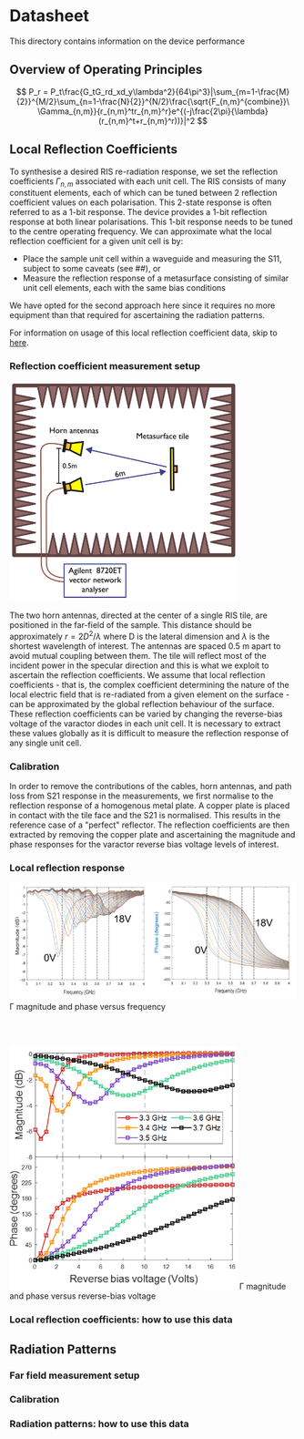 # Datasheet

This directory contains information on the device performance

## Overview of Operating Principles

$$ P_r = P_t\frac{G_tG_rd_xd_y\lambda^2}{64\pi^3}|\sum_{m=1-\frac{M}{2}}^{M/2}\sum_{n=1-\frac{N}{2}}^{N/2}\frac{\sqrt{F_{n,m}^{combine}}\ \Gamma_{n,m}}{r_{n,m}^tr_{n,m}^r}e^{(-j\frac{2\pi}{\lambda}(r_{n,m}^t+r_{n,m}^r))}|^2 $$

## Local Reflection Coefficients

To synthesise a desired RIS re-radiation response, we set the reflection coefficients $Γ_{n,m}$ associated with each unit cell. The RIS consists of many constituent elements, each of which can be tuned between 2 reflection coefficient values on each polarisation. This 2-state response is often referred to as a 1-bit response. The device provides a 1-bit reflection response at both linear polarisations. This 1-bit response needs to be tuned to the centre operating frequency. We can approximate what the local reflection coefficient for a given unit cell is by: 

- Place the sample unit cell within a waveguide and measuring the S11, subject to some caveats (see ##), or
- Measure the reflection response of a metasurface consisting of similar unit cell elements, each with the same bias conditions

We have opted for the second approach here since it requires no more equipment than that required for ascertaining the radiation patterns.

For information on usage of this local reflection coefficient data, skip to [here](https://github.com/jimrains/USCRIS/edit/main/datasheet/Readme.md#local-reflection-coefficients-how-to-use-this-data).

### Reflection coefficient measurement setup

<img src="images/refMeasSetup.png" width="400" />

The two horn antennas, directed at the center of a single RIS tile, are positioned in the far-field of the sample. This distance should be approximately $r = 2D^2/\lambda$ where D is the lateral dimension and $\lambda$ is the shortest wavelength of interest. The antennas are spaced 0.5 m apart to avoid mutual coupling between them. The tile will reflect most of the incident power in the specular direction and this is what we exploit to ascertain the reflection coefficients. We assume that local reflection coefficients - that is, the complex coefficient determining the nature of the local electric field that is re-radiated from a given element on the surface - can be approximated by the global reflection behaviour of the surface. These reflection coefficients can be varied by changing the reverse-bias voltage of the varactor diodes in each unit cell. It is necessary to extract these values globally as it is difficult to measure the reflection response of any single unit cell.

### Calibration

In order to remove the contributions of the cables, horn antennas, and path loss from S21 response in the measurements, we first normalise to the reflection response of a homogenous metal plate. A copper plate is placed in contact with the tile face and the S21 is normalised. This results in the reference case of a "perfect" reflector. The reflection coefficients are then extracted by removing the copper plate and ascertaining the magnitude and phase responses for the varactor reverse bias voltage levels of interest.

### Local reflection response


<img src="images/meas_phase_v_frequency.png" width="800" />
Γ magnitude and phase versus frequency

<br><br>

<img src="images/meas_phase_v_voltage.png" width="400" />
Γ magnitude and phase versus reverse-bias voltage

### Local reflection coefficients: how to use this data

## Radiation Patterns

### Far field measurement setup

### Calibration

### Radiation patterns: how to use this data
